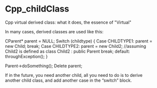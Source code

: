 Cpp_childClass
==============

Cpp virtual derived class: what it does, the essence of "Virtual"

In many cases, derived classes are used like this:
 
CParent* parent = NULL;
Switch (childtype)
{
  Case CHILDTYPE1:
		parent = new Child;
		break;
	Case CHILDTYPE2:
		parent = new Child2; //assuming Child2 is defined as class Child2 : public Parent
		break;
	default:
		throughException();
}
 
Parent->doSomething();
Delete parent;
 
 
If in the future, you need another child, all you need to do is to derive another child class, 
and add another case in the “switch” block.

